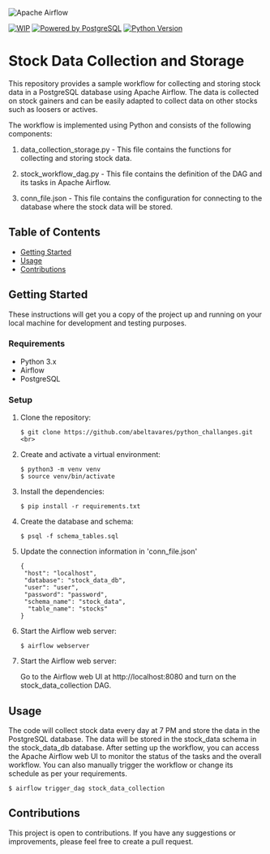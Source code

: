 ![Apache Airflow](https://img.shields.io/badge/Apache%20Airflow-017CEE?style=for-the-badge&logo=Apache%20Airflow&logoColor=white)

[![WIP](https://img.shields.io/badge/status-Work%20In%20Progress-yellow)](https://github.com/abeltavares/stock-crypto-dashboard)
[![Powered by PostgreSQL](https://img.shields.io/badge/powered%20by-PostgreSQL-blue.svg)](https://www.postgresql.org/)
[![Python Version](https://img.shields.io/badge/python-3.x-brightgreen.svg)](https://www.python.org/downloads/)


# Stock Data Collection and Storage
This repository provides a sample workflow for collecting and storing stock data in a PostgreSQL database using Apache Airflow. The data is collected on stock gainers and can be easily adapted to collect data on other stocks such as loosers or actives.

The workflow is implemented using Python and consists of the following components:

1. data_collection_storage.py - This file contains the functions for collecting and storing stock data.

2. stock_workflow_dag.py - This file contains the definition of the DAG and its tasks in Apache Airflow.

3. conn_file.json - This file contains the configuration for connecting to the database where the stock data will be stored.


## Table of Contents

- [Getting Started](#getting-started)
- [Usage](#usage)
- [Contributions](#contributions)

## Getting Started

These instructions will get you a copy of the project up and running on your local machine for development and testing purposes.

### Requirements

- Python 3.x
- Airflow
- PostgreSQL

### Setup
1. Clone the repository: <br>

       $ git clone https://github.com/abeltavares/python_challanges.git <br>

2. Create and activate a virtual environment: <br>

       $ python3 -m venv venv
       $ source venv/bin/activate

3. Install the dependencies:<br>

       $ pip install -r requirements.txt

4. Create the database and schema:<br>

       $ psql -f schema_tables.sql

5. Update the connection information in 'conn_file.json'<br>

       {
        "host": "localhost",
        "database": "stock_data_db",
        "user": "user",
        "password": "password",
        "schema_name": "stock_data",
         "table_name": "stocks"
       }

6. Start the Airflow web server:

       $ airflow webserver

7. Start the Airflow web server:<br>

      Go to the Airflow web UI at http://localhost:8080 and turn on the stock_data_collection DAG.

## Usage

The code will collect stock data every day at 7 PM and store the data in the PostgreSQL database. The data will be stored in the stock_data schema in the stock_data_db database.
After setting up the workflow, you can access the Apache Airflow web UI to monitor the status of the tasks and the overall workflow. You can also manually trigger the workflow or change its schedule as per your requirements.

    $ airflow trigger_dag stock_data_collection


## Contributions

This project is open to contributions. If you have any suggestions or improvements, please feel free to create a pull request.
